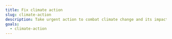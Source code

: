 ```yaml
---
title: Fix climate action
slug: climate-action
description: Take urgent action to combat climate change and its impacts.
goals:
  - climate-action
---
```

